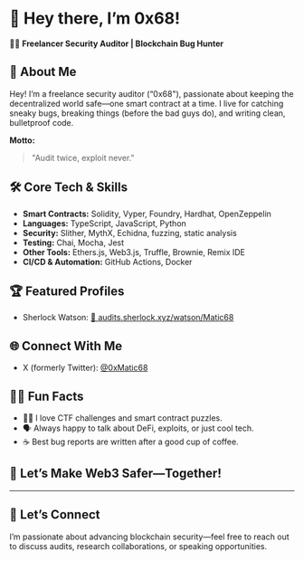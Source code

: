 # 👋 Hey there, I’m 0x68!

🕵️‍♂️ **Freelancer Security Auditor | Blockchain Bug Hunter**

## 🚀 About Me

Hey! I’m a freelance security auditor (“0x68"), passionate about keeping the decentralized world safe—one smart contract at a time. I live for catching sneaky bugs, breaking things (before the bad guys do), and writing clean, bulletproof code.

**Motto:**  
> "Audit twice, exploit never."

## 🛠️ Core Tech & Skills

- **Smart Contracts:** Solidity, Vyper, Foundry, Hardhat, OpenZeppelin
- **Languages:** TypeScript, JavaScript, Python
- **Security:** Slither, MythX, Echidna, fuzzing, static analysis
- **Testing:** Chai, Mocha, Jest
- **Other Tools:** Ethers.js, Web3.js, Truffle, Brownie, Remix IDE
- **CI/CD & Automation:** GitHub Actions, Docker

## 🏆 Featured Profiles

- Sherlock Watson: [🔗 audits.sherlock.xyz/watson/Matic68](https://audits.sherlock.xyz/watson/Matic68)

## 🌐 Connect With Me

- X (formerly Twitter): [@0xMatic68](https://x.com/0xMatic68)

## 🤹‍♂️ Fun Facts

- 🧑‍💻 I love CTF challenges and smart contract puzzles.
- 🗣️ Always happy to talk about DeFi, exploits, or just cool tech.
- ☕ Best bug reports are written after a good cup of coffee.

## 🦾 Let’s Make Web3 Safer—Together!

---

## 💬 Let’s Connect
I’m passionate about advancing blockchain security—feel free to reach out to discuss audits, research collaborations, or speaking opportunities.

